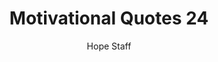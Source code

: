 ---
image: /assets/img/mq/mq_24_lamot.png
title: Motivational Quotes 24
categories:
  - Motivational Quotes
author: Hope Staff
notes: Motivational Quotes 24
embed: >-
  EMBED_GOES_HERE
transcript: >-
  SOME LINES OF TEXT START HERE
---